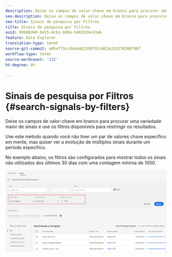 ```yaml
---
description: Deixe os campos de valor-chave em branco para procurar uma variedade maior de sinais e use os filtros disponíveis para restringir os resultados.
seo-description: Deixe os campos de valor-chave em branco para procurar uma variedade maior de sinais e use os filtros disponíveis para restringir os resultados.
seo-title: Sinais de pesquisa por Filtros
title: Sinais de pesquisa por Filtros
uuid: 99b00d48-6415-4cb1-848a-5401b34c43a6
feature: Data Explorer
translation-type: tm+mt
source-git-commit: e05eff3cc04e4a82399752c862e2b2370286f96f
workflow-type: tm+mt
source-wordcount: '132'
ht-degree: 0%

---
```



# Sinais de pesquisa por Filtros {#search-signals-by-filters}

Deixe os campos de valor-chave em branco para procurar uma variedade maior de sinais e use os filtros disponíveis para restringir os resultados.

Use este método quando você não tiver um par de valores chave específico em mente, mas quiser ver a evolução de múltiplos sinais durante um período específico.

No exemplo abaixo, os filtros são configurados para mostrar todos os sinais não utilizados dos últimos 30 dias com uma contagem mínima de 1000.

![](assets/signals-search-filters.png)